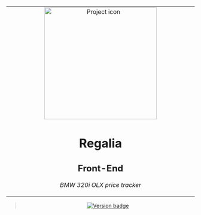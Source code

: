 <table align="center"><tr><td align="center" width="9999">

<img src="https://cdn.vox-cdn.com/thumbor/9MJaZUUzG2NbksVi-VmgcrHQKx4=/0x0:1920x1080/1200x800/filters:focal(807x387:1113x693)/cdn.vox-cdn.com/uploads/chorus_image/image/52070727/regalia_03.0.jpeg" align="center" width="300" alt="Project icon">

# Regalia
## Front-End

*BMW 320i OLX price tracker*
</td></tr></table>


<div align="center">

> [![Version badge](https://img.shields.io/badge/version-0.0.0-silver.svg)]()

</div>